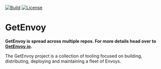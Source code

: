 [![Build](https://github.com/tetratelabs/getenvoy/workflows/build/badge.svg)](https://github.com/tetratelabs/getenvoy)
[![License](https://img.shields.io/badge/license-Apache%202.0-blue.svg)](LICENSE)

# GetEnvoy

**GetEnvoy is spread across multiple repos. For more details head over to [GetEnvoy.io](https://getenvoy.io/github).**

The GetEnvoy project is a collection of tooling focused on building, distributing, deploying and maintaining a fleet of Envoys.
